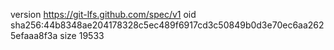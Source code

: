 version https://git-lfs.github.com/spec/v1
oid sha256:44b8348ae204178328c5ec489f6917cd3c50849b0d3e70ec6aa2625efaaa8f3a
size 19533
